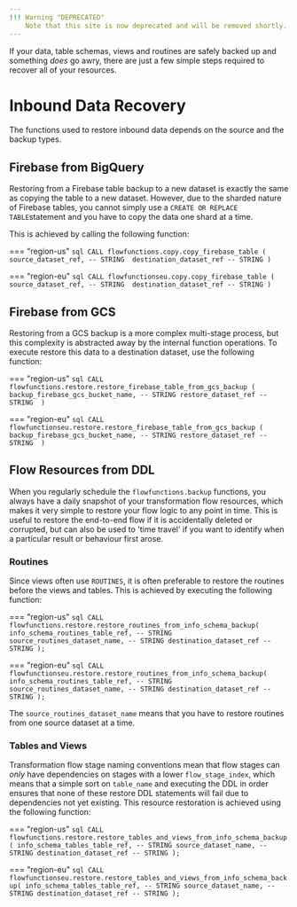 ```yaml
---
!!! Warning "DEPRECATED"
    Note that this site is now deprecated and will be removed shortly.  The latest information and documentation on the `flowfunctions` library and framework can be found at the [flowfunctions.io](https://flowfunctions.io) site.
---
```


If your data, table schemas, views and routines are safely backed up and something _does_ go awry, there are just a few simple steps required to recover all of your resources.

# Inbound Data Recovery
The functions used to restore inbound data depends on the source and the backup types.

## Firebase from BigQuery
Restoring from a Firebase table backup to a new dataset is exactly the same as copying the table to a new dataset.  However, due to the sharded nature of Firebase tables, you cannot simply use a `CREATE OR REPLACE TABLE`statement and you have to copy the data one shard at a time.  

This is achieved by calling the following function:

=== "region-us" 
    ```sql
    CALL flowfunctions.copy.copy_firebase_table (
        source_dataset_ref, -- STRING 
        destination_dataset_ref -- STRING
        )
    ```

=== "region-eu" 
    ```sql
    CALL flowfunctionseu.copy.copy_firebase_table (
        source_dataset_ref, -- STRING 
        destination_dataset_ref -- STRING
        )
    ```

## Firebase from GCS
Restoring from a GCS backup is a more complex multi-stage process, but this complexity is abstracted away by the internal function operations.  To execute restore this data to a destination dataset, use the following function:

=== "region-us" 
    ```sql
    CALL flowfunctions.restore.restore_firebase_table_from_gcs_backup (
        backup_firebase_gcs_bucket_name, -- STRING
        restore_dataset_ref -- STRING 
        )
    ```

=== "region-eu" 
    ```sql
    CALL flowfunctionseu.restore.restore_firebase_table_from_gcs_backup (
        backup_firebase_gcs_bucket_name, -- STRING
        restore_dataset_ref -- STRING 
        )
    ```

## Flow Resources from DDL
When you regularly schedule the `flowfunctions.backup` functions, you always have a daily snapshot of your transformation flow resources, which makes it very simple to restore your flow logic to any point in time.  This is useful to restore the end-to-end flow if it is accidentally deleted or corrupted, but can also be used to 'time travel' if you want to identify when a particular result or behaviour first arose.

### Routines
Since views often use `ROUTINES`, it is often preferable to restore the routines before the views and tables.  This is achieved by executing the following function:

=== "region-us" 
    ```sql
    CALL flowfunctions.restore.restore_routines_from_info_schema_backup(
        info_schema_routines_table_ref, -- STRING
        source_routines_dataset_name, -- STRING
        destination_dataset_ref -- STRING
        );
    ```

=== "region-eu" 
    ```sql
    CALL flowfunctionseu.restore.restore_routines_from_info_schema_backup(
        info_schema_routines_table_ref, -- STRING
        source_routines_dataset_name, -- STRING
        destination_dataset_ref -- STRING
        );
    ```

The `source_routines_dataset_name` means that you have to restore routines from one source dataset at a time.

### Tables and Views
Transformation flow stage naming conventions mean that flow stages can _only_ have dependencies on stages with a lower `flow_stage_index`, which means that a simple sort on `table_name` and executing the DDL in order ensures that none of these restore DDL statements will fail due to dependencies not yet existing. This resource restoration is achieved using the following function:

=== "region-us" 
    ```sql
    CALL flowfunctions.restore.restore_tables_and_views_from_info_schema_backup(
        info_schema_tables_table_ref, -- STRING
        source_dataset_name, -- STRING
        destination_dataset_ref -- STRING
        );
    ```

=== "region-eu" 
    ```sql
    CALL flowfunctionseu.restore.restore_tables_and_views_from_info_schema_backup(
        info_schema_tables_table_ref, -- STRING
        source_dataset_name, -- STRING
        destination_dataset_ref -- STRING
        );
    ```
